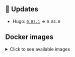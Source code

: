 ## :heartbeat: Updates

* Hugo: [`0.83.1`](https://github.com/klakegg/docker-hugo/releases/tag/0.83.1) => `0.84.0`


## Docker images

<details>
<summary>Click to see available images</summary>

This release is available from Docker Hub as project `klakegg/hugo` with the following tags:

| Alias tags                   | Version specific tags                      |
| ---------------------------- | ------------------------------------------ |
| `busybox`, `latest`          | `0.84.0-busybox`, `0.84.0`                     |
| `busybox-ci`, `ci`           | `0.84.0-busybox-ci`, `0.84.0-ci`               |
| `busybox-onbuild`, `onbuild` | `0.84.0-busybox-onbuild`, `0.84.0-onbuild`     |
| `alpine`                     | `0.84.0-alpine`                              |
| `alpine-ci`                  | `0.84.0-alpine-ci`                           |
| `alpine-onbuild`             | `0.84.0-alpine-onbuild`                      |
| `asciidoctor`                | `0.84.0-asciidoctor`                         |
| `asciidoctor-ci`             | `0.84.0-asciidoctor-ci`                      |
| `asciidoctor-onbuild`        | `0.84.0-asciidoctor-onbuild`                 |
| `pandoc`                     | `0.84.0-pandoc`                              |
| `pandoc-ci`                  | `0.84.0-pandoc-ci`                           |
| `pandoc-onbuild`             | `0.84.0-pandoc-onbuild`                      |
| `ext-alpine`                 | `0.84.0-ext-alpine`                          |
| `ext-alpine-ci`              | `0.84.0-ext-alpine-ci`                       |
| `ext-alpine-onbuild`         | `0.84.0-ext-alpine-onbuild`                  |
| `ext-asciidoctor`            | `0.84.0-ext-asciidoctor`                     |
| `ext-asciidoctor-ci`         | `0.84.0-ext-asciidoctor-ci`                  |
| `ext-asciidoctor-onbuild`    | `0.84.0-ext-asciidoctor-onbuild`             |
| `ext-pandoc`                 | `0.84.0-ext-pandoc`                          |
| `ext-pandoc-ci`              | `0.84.0-ext-pandoc-ci`                       |
| `ext-pandoc-onbuild`         | `0.84.0-ext-pandoc-onbuild`                  |
| `debian`                     | `0.84.0-debian`                              |
| `debian-ci`                  | `0.84.0-debian-ci`                           |
| `debian-onbuild`             | `0.84.0-debian-onbuild`                      |
| `ext-debian`, `ext`, `latest-ext` | `0.84.0-ext-debian`, `0.84.0-ext`         |
| `ext-debian-ci`, `ext-ci`    | `0.84.0-ext-debian-ci`, `0.84.0-ext-ci`        |
| `ext-debian-onbuild`, `ext-onbuild` | `0.84.0-ext-debian-onbuild`, `0.84.0-ext-onbuild` |
| `ubuntu`                     | `0.84.0-ubuntu`                            |
| `ubuntu-ci`                  | `0.84.0-ubuntu-ci`                         |
| `ubuntu-onbuild`             | `0.84.0-ubuntu-onbuild`                    |
| `ext-ubuntu`                 | `0.84.0-ext-ubuntu`                        |
| `ext-ubuntu-ci`              | `0.84.0-ext-ubuntu-ci`                     |
| `ext-ubuntu-onbuild`         | `0.84.0-ext-ubuntu-onbuild`                |
</details>